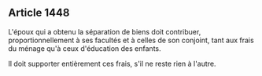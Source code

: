 Article 1448
----
L'époux qui a obtenu la séparation de biens doit contribuer, proportionnellement
à ses facultés et à celles de son conjoint, tant aux frais du ménage qu'à ceux
d'éducation des enfants.

Il doit supporter entièrement ces frais, s'il ne reste rien à l'autre.
